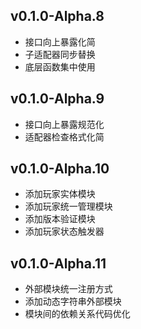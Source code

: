 ## v0.1.0-Alpha.8
- 接口向上暴露化简
- 子适配器同步替换
- 底层函数集中使用

## v0.1.0-Alpha.9
- 接口向上暴露规范化
- 适配器检查格式化简

## v0.1.0-Alpha.10
- 添加玩家实体模块
- 添加玩家统一管理模块
- 添加版本验证模块
- 添加玩家状态触发器

## v0.1.0-Alpha.11
- 外部模块统一注册方式
- 添加动态字符串外部模块
- 模块间的依赖关系代码优化